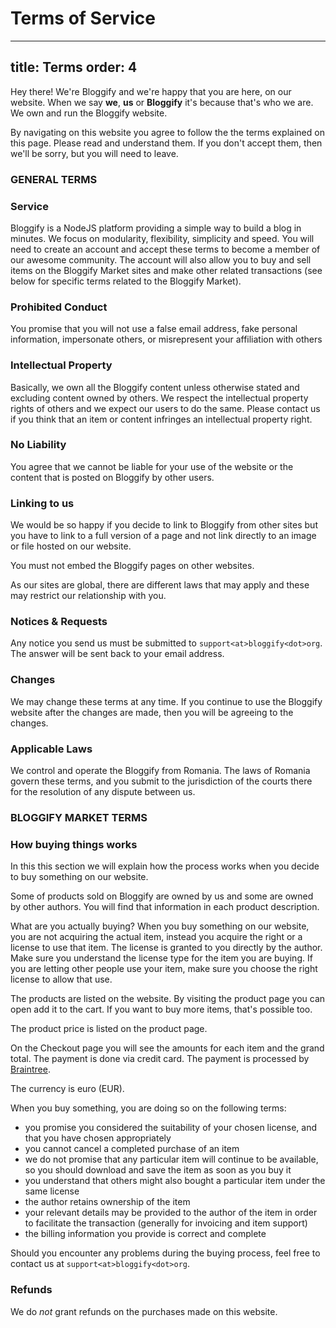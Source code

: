 # Terms of Service

---
title: Terms
order: 4
---

Hey there! We're Bloggify and we're happy that you are here, on our website. When we say **we**, **us** or **Bloggify** it's because that's who we are. We own and run the Bloggify website.

By navigating on this website you agree to follow the the terms explained on this page. Please read and understand them.
If you don't accept them, then we'll be sorry, but you will need to leave.

### GENERAL TERMS

### Service

Bloggify is a NodeJS platform providing a simple way to build a blog in minutes. We focus on modularity, flexibility, simplicity and speed. You will need to create an account and accept these terms to become a member of our awesome community. The account will also allow you to buy and sell items on the Bloggify Market sites and make other related transactions (see below for specific terms related to the Bloggify Market). 

### Prohibited Conduct

You promise that you will not use a false email address, fake personal information, impersonate others, or misrepresent your affiliation with others

### Intellectual Property

Basically, we own all the Bloggify  content unless otherwise stated and excluding content owned by others. We respect the intellectual property rights of others and we expect our users to do the same. Please contact us if you think that an item or content infringes an intellectual property right.

### No Liability

You agree that we cannot be liable for your use of the website or the content that is posted on Bloggify by other users.

### Linking to us

We would be so happy if you decide to link to Bloggify from other sites but you have to link to a full version of a page and not link directly to an image or file hosted on our website.

You must not embed the Bloggify pages on other websites.

As our sites are global, there are different laws that may apply and these may restrict our relationship with you.

### Notices & Requests

Any notice you send us must be submitted to `support<at>bloggify<dot>org`. The answer will be sent back to your email address.

### Changes

We may change these terms at any time. If you continue to use the Bloggify website after the changes are made, then you will be agreeing to the changes.

### Applicable Laws

We control and operate the Bloggify from Romania. The laws of Romania govern these terms, and you submit to the jurisdiction of the courts there for the resolution of any dispute between us.

### BLOGGIFY MARKET TERMS

### How buying things works

In this this section we will explain how the process works when you decide to buy something on our website.

Some of products sold on Bloggify are owned by us and some are owned by other authors. You will find that information in each product description.

What are you actually buying? When you buy something on our website, you are not acquiring the actual item, instead you acquire the right or a license to use that item. The license is granted to you directly by the author. Make sure you understand the license type for the item you are buying. If you are letting other people use your item, make sure you choose the right license to allow that use.

The products are listed on the website. By visiting the product page you can open add it to the cart. If you want to buy more items, that's possible too.

The product price is listed on the product page.

On the Checkout page you will see the amounts for each item and the grand total. The payment is done via credit card. The payment is processed by [Braintree](https://braintreepayments.com).

The currency is euro (EUR).

When you buy something, you are doing so on the following terms:

 - you promise you considered the suitability of your chosen license, and that you have chosen appropriately
 - you cannot cancel a completed purchase of an item
 - we do not promise that any particular item will continue to be available, so you should download and save the item as soon as you buy it
 - you understand that others might also bought a particular item under the same license
 - the author retains ownership of the item
 - your relevant details may be provided to the author of the item in order to facilitate the transaction (generally for invoicing and item support)
 - the billing information you provide is correct and complete

Should you encounter any problems during the buying process, feel free to contact us at `support<at>bloggify<dot>org`.

### Refunds

We do *not* grant refunds on the purchases made on this website.




